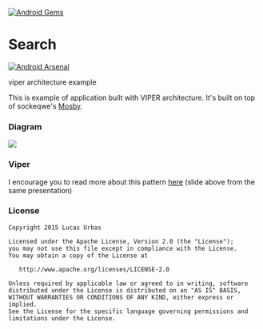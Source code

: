 [![Android Gems](http://www.android-gems.com/badge/lurbas/Search.svg?branch=master)](http://www.android-gems.com/lib/lurbas/Search)

# Search
[![Android Arsenal](https://img.shields.io/badge/Android%20Arsenal-Search-blue.svg?style=flat)](http://android-arsenal.com/details/3/2448)

viper architecture example

This is example of application built with VIPER architecture. It's built on top of sockeqwe's [Mosby](https://github.com/sockeqwe/mosby).

### Diagram

![](https://github.com/lurbas/Search/blob/master/readme/viper.png)

### Viper
I encourage you to read more about this pattern [here](https://speakerdeck.com/sergigracia/clean-architecture-viper) (slide above from the same presentation)

### License

    Copyright 2015 Lucas Urbas

    Licensed under the Apache License, Version 2.0 (the "License");
    you may not use this file except in compliance with the License.
    You may obtain a copy of the License at

       http://www.apache.org/licenses/LICENSE-2.0

    Unless required by applicable law or agreed to in writing, software
    distributed under the License is distributed on an "AS IS" BASIS,
    WITHOUT WARRANTIES OR CONDITIONS OF ANY KIND, either express or implied.
    See the License for the specific language governing permissions and
    limitations under the License.
